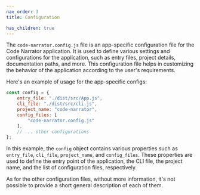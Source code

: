 ```yaml
---
nav_order: 3
title: Configuration

has_children: true
---
```


The `code-narrator.config.js` file is an app-specific configuration file for the Code Narrator application. It is used to define various settings and configurations for the application, such as entry files, project details, documentation paths, and more. This configuration file helps in customizing the behavior of the application according to the user's requirements.

Here's an example of usage for the app-specific configs:

```javascript
const config = {
    entry_file: "./dist/src/App.js",
    cli_file: "./dist/src/cli.js",
    project_name: "code-narrator",
    config_files: [
        "code-narrator.config.js"
    ],
    // ... other configurations
};
```

In this example, the `config` object contains various properties such as `entry_file`, `cli_file`, `project_name`, and `config_files`. These properties are used to define the entry point of the application, the CLI file, the project name, and the list of configuration files, respectively.

As for the other configuration files, without more information, it's not possible to provide a short general description of each of them.